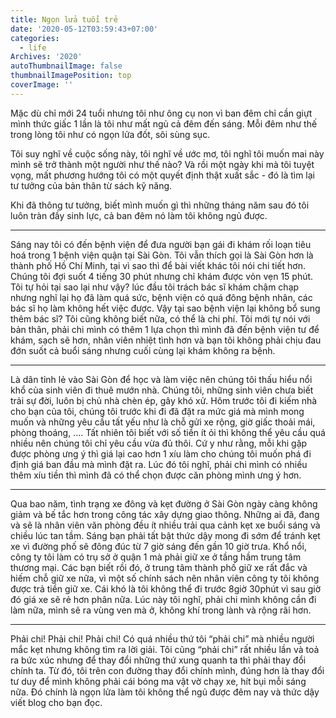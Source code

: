 ```yaml
---
title: Ngọn lửa tuổi trẻ
date: '2020-05-12T03:59:43+07:00'
categories:
  - life
Archives: '2020'
autoThumbnailImage: false
thumbnailImagePosition: top
coverImage: ''
---
```

Mặc dù chỉ mới 24 tuổi nhưng tôi như ông cụ non vì ban đêm chỉ cần giựt mình thức giấc 1 lần là tôi như mất ngủ cả đêm đến sáng. Mỗi đêm như thế trong lòng tôi như có ngọn lửa đốt, sôi sùng sục. 

Tôi suy nghĩ về cuộc sống này, tôi nghĩ về ước mơ, tôi nghĩ tôi muốn mai này mình sẽ trở thành một người như thế nào? Và rồi một ngày khi mà tôi tuyệt vọng, mất phương hướng tôi có một quyết định thật xuất sắc - đó là tìm lại tư tưởng của bản thân từ sách kỹ năng.

Khi đã thông tư tưởng, biết mình muốn gì thì những tháng năm sau đó tôi luôn tràn đầy sinh lực, cả ban đêm nó làm tôi không ngủ được.

 <hr>

Sáng nay tôi có đến bệnh viện để đưa người bạn gái đi khám rối loạn tiêu hoá trong 1 bệnh viện quận tại Sài Gòn. Tôi vẫn thích gọi là Sài Gòn hơn là thành phố Hồ Chí Minh, tại vì sao thì để bài viết khác tôi nói chi tiết hơn. Chúng tôi đợi suốt 4 tiếng 30 phút nhưng chỉ khám được vỏn vẹn 15 phút. Tôi tự hỏi tại sao lại như vậy? lúc đầu tôi trách bác sĩ khám chậm chạp nhưng nghĩ lại họ đã làm quá sức, bệnh viện có quá đông bệnh nhân, các bác sĩ họ làm không hết việc được. Vậy tại sao bệnh viện lại không bổ sung thêm bác sĩ? Tôi cũng không biết nữa, có thể là chi phí. Tôi mới tự nói với bản thân, phải chi mình có thêm 1 lựa chọn thì mình đã đến bệnh viện tư để khám, sạch sẽ hơn, nhân viên nhiệt tình hơn và bạn tôi không phải chịu đau đớn suốt cả buổi sáng nhưng cuối cùng lại khám không ra bệnh.

 <hr>

Là dân tỉnh lẻ vào Sài Gòn để học và làm việc nên chúng tôi thấu hiểu nổi khổ của sinh viên đi thuê mướn nhà. Chúng tôi, những sinh viên chưa biết trải sự đời, luôn bị chủ nhà chèn ép, gây khó xử. Hôm trước tôi đi kiếm nhà cho bạn của tôi, chúng tôi trước khi đi đã đặt ra mức giá mà mình mong muốn và những yêu cầu tất yếu như là chỗ gửi xe rộng, giờ giấc thoải mái, phòng thoáng, .... Tất nhiên tôi biết với số tiền ít ỏi thì không thể yêu cầu quá nhiều nên chúng tôi chỉ yêu cầu vừa đủ thôi. Cứ y như rằng, mỗi khi gặp được phòng ưng ý thì giá lại cao hơn 1 xíu làm cho chúng tôi muốn phá đi định giá ban đầu mà mình đặt ra. Lúc đó tôi nghĩ, phải chi mình có nhiều thêm xíu tiền thì mình đã có thể chọn được căn phòng mình ưng ý hơn.

 <hr>

Qua bao năm, tình trạng xe đông và kẹt đường ở Sài Gòn ngày càng không giảm và bế tắc hơn trong công tác xây dựng giao thông. Những ai đã, đang và sẽ là nhân viên văn phòng đều ít nhiều trải qua cảnh kẹt xe buổi sáng và chiều lúc tan tầm. Sáng bạn phải tất bật thức dậy mong đi sớm để tránh kẹt xe vì đường phố sẽ đông đúc từ 7 giờ sáng đến gần 10 giờ trưa. Khổ nổi, công ty tôi làm có trụ sở ở quận 1 mà phải giữ xe ở tầng hầm trung tâm thương mại. Các bạn biết rồi đó, ở trung tâm thành phố giữ xe rất đắc và hiếm chỗ giữ xe nữa, vì một số chính sách nên nhân viên công ty tôi không được trả tiền giữ xe. Cái khó là tôi không thể đi trước 8giờ 30phút vì sau giờ đó giá xe sẽ rẻ hơn phân nữa. Lúc này tôi nghĩ, phải chi mình không cần đi làm nữa, mình sẽ ra vùng ven mà ở, không khí trong lành và rộng rãi hơn.

 <hr>

Phải chi! Phải chi! Phải chi! Có quá nhiều thứ tôi “phải chi” mà nhiều người mắc kẹt nhưng không tìm ra lời giải. Tôi cũng “phải chi” rất nhiều lần và toả ra bức xúc nhưng để thay đổi những thứ xung quanh ta thì phải thay đổi chính ta. Từ đó, tôi trên con đường thay đổi chính mình, đúng hơn là thay đổi tư duy để mình không phải cái bóng ma vật vờ chạy xe, hít bụi mỗi sáng nữa. Đó chính là ngọn lửa làm tôi không thể ngủ được đêm nay và thức dậy viết blog cho bạn đọc.
